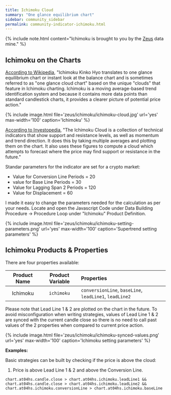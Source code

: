 ```yaml
---
title: Ichimoku Cloud
summary: "One glance equilibrium chart"
sidebar: community_sidebar
permalink: community-indicator-ichimoku.html
---
```


{% include note.html content="Ichimoku is brought to you by the [Zeus](community-data-mine-zeus.html) data mine." %}

## Ichimoku on the Charts

<a href="https://en.wikipedia.org/wiki/Ichimoku_Kink%C5%8D_Hy%C5%8D#:~:text=Ichimoku%20is%20a%20moving%20average,picture%20of%20potential%20price%20action" rel="nofollow" rel="noopener" target="_blank">According to Wikipedia</a>, "Ichimoku Kinko Hyo translates to one glance equilibrium chart or instant look at the balance chart and is sometimes referred to as "one glance cloud chart" based on the unique "clouds" that feature in Ichimoku charting. Ichimoku is a moving average-based trend identification system and because it contains more data points than standard candlestick charts, it provides a clearer picture of potential price action."

{% include image.html file='zeus/ichimoku/ichimoku-cloud.jpg' url='yes' max-width='100' caption='Ichimoku' %}

<a href="https://www.investopedia.com/terms/i/ichimoku-cloud.asp" rel="nofollow" rel="noopener" target="_blank">According to Investopedia</a>, "The Ichimoku Cloud is a collection of technical indicators that show support and resistance levels, as well as momentum and trend direction. It does this by taking multiple averages and plotting them on the chart. It also uses these figures to compute a cloud which attempts to forecast where the price may find support or resistance in the future."
 
Standar parameters for the indicator are set for a crypto market:

* Value for Conversion Line Periods = 20
* value for Base Line Periods = 30
* Value for Lagging Span 2 Periods = 120
* Value for Displacement = 60

I made it easy to change the parameters needed for the calculation as per your needs. Locate and open the Javascript Code under Data Building Procedure -> Procedure Loop under "Ichimoku" Product Definition.

{% include image.html file='zeus/ichimoku/ichimoku-setting-parameters.png' url='yes' max-width='100' caption='Supertrend setting parameters' %}

## Ichimoku Products & Properties

There are four properties available:

| Product Name | Product Variable | Properties |
| :---: | :---: | :--- | 
| Ichimoku | ```ichimoku``` | ```conversionLine```, ```baseLine```, ```leadLine1```, ```leadLine2``` |

Please note that Lead Line 1 & 2 are plotted on the chart in the future. To avoid misconfiguration when writing strategies, values of Lead Line 1 & 2 are synced with the current candle close so there is no need to call past values of the 2 properties when compared to current price action.

{% include image.html file='zeus/ichimoku/ichimoku-synced-values.png' url='yes' max-width='100' caption='Ichimoku setting parameters' %}

**Examples:**

Basic strategies can be built by checking if the price is above the cloud: 

1. Price is above Lead Line 1 & 2 and above the Conversion Line.

```
chart.at04hs.candle.close > chart.at04hs.ichimoku.leadLine1 && 
chart.at04hs.candle.close > chart.at04hs.ichimoku.leadLine2 && 
chart.at04hs.ichimoku.conversionLine > chart.at04hs.ichimoku.baseLine
``` 
